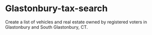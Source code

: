 # Glastonbury-tax-search
Create a list of vehicles and real estate owned by registered voters in Glastonbury and South Glastonbury, CT.
